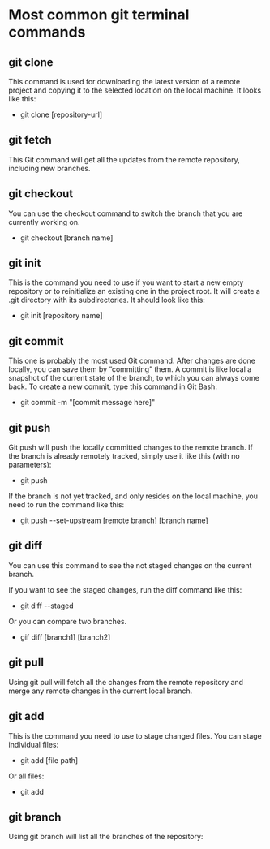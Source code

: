 # Most common git terminal commands

## git clone

This command is used for downloading the latest version of a remote project and copying it to the selected location on the local machine. It looks like this:

- git clone [repository-url]

## git fetch

This Git command will get all the updates from the remote repository, including new branches.

## git checkout

You can use the checkout command to switch the branch that you are currently working on.

- git checkout [branch name]

## git init

This is the command you need to use if you want to start a new empty repository or to reinitialize an existing one in the project root. It will create a .git directory with its subdirectories. It should look like this:

- git init [repository name]

## git commit

This one is probably the most used Git command. After changes are done locally, you can save them by “committing” them. A commit is like local a snapshot of the current state of the branch, to which you can always come back. To create a new commit, type this command in Git Bash:

- git commit -m "[commit message here]"

## git push

Git push will push the locally committed changes to the remote branch. If the branch is already remotely tracked, simply use it like this (with no parameters):

- git push

If the branch is not yet tracked, and only resides on the local machine, you need to run the command like this:

- git push --set-upstream [remote branch] [branch name]

## git diff

You can use this command to see the not staged changes on the current branch.

If you want to see the staged changes, run the diff command like this:

- git diff --staged

Or you can compare two branches.

- gif diff [branch1] [branch2]

## git pull

Using git pull will fetch all the changes from the remote repository and merge any remote changes in the current local branch.

## git add

This is the command you need to use to stage changed files. You can stage individual files:

- git add [file path]

Or all files:

- git add

## git branch

Using git branch will list all the branches of the repository:
